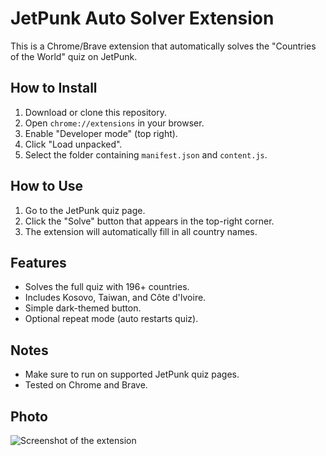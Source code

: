 # JetPunk Auto Solver Extension

This is a Chrome/Brave extension that automatically solves the "Countries of the World" quiz on JetPunk.

## How to Install

1. Download or clone this repository.
2. Open `chrome://extensions` in your browser.
3. Enable "Developer mode" (top right).
4. Click "Load unpacked".
5. Select the folder containing `manifest.json` and `content.js`.

## How to Use

1. Go to the JetPunk quiz page.
2. Click the "Solve" button that appears in the top-right corner.
3. The extension will automatically fill in all country names.

## Features

- Solves the full quiz with 196+ countries.
- Includes Kosovo, Taiwan, and Côte d'Ivoire.
- Simple dark-themed button.
- Optional repeat mode (auto restarts quiz).

## Notes

- Make sure to run on supported JetPunk quiz pages.
- Tested on Chrome and Brave.

## Photo
![Screenshot of the extension](https://cdn.discordapp.com/attachments/1359949803555000483/1388813268499435570/pa.png?ex=6863aa26&is=686258a6&hm=bf447ce0f03f49c7c195971a0b5df97bb7cee797e98b6b5030f6b6f4446dfc7d&)
